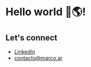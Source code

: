 # Hello world 👋🌎!
## Let's connect

- [LinkedIn](https://www.linkedin.com/marco-bertolaccini)
- [contacto@marco.ar](mailto:contacto@marco.ar)

